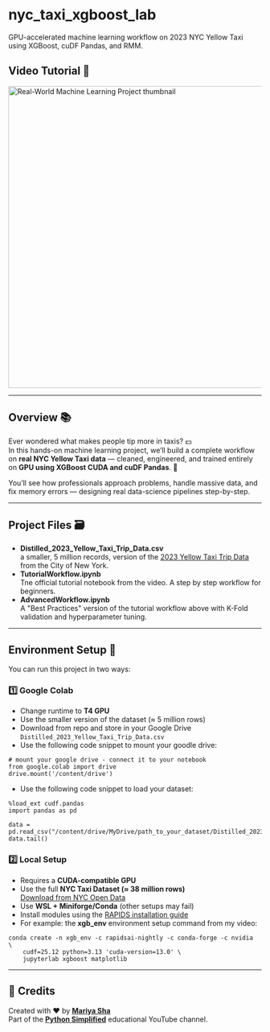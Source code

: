 # nyc_taxi_xgboost_lab
GPU-accelerated machine learning workflow on 2023 NYC Yellow Taxi using XGBoost, cuDF Pandas, and RMM.

## Video Tutorial 🎥
<a href="https://youtu.be/F_8RKstP2X8" target="_blank"><img width="600" alt="Real-World Machine Learning Project thumbnail" src="https://github.com/user-attachments/assets/ec3ac34f-7a0c-4bcf-9de8-40ab1ef8de3b" /></a>

---

## Overview 📚

Ever wondered what makes people tip more in taxis? 💵  
In this hands-on machine learning project, we’ll build a complete workflow on **real NYC Yellow Taxi data** — cleaned, engineered, and trained entirely on **GPU using XGBoost CUDA and cuDF Pandas**. 🐼

You’ll see how professionals approach problems, handle massive data, and fix memory errors — designing real data-science pipelines step-by-step.

---

## Project Files 🗃️

- **Distilled_2023_Yellow_Taxi_Trip_Data.csv**
  <br>a smaller, 5 million records, version of the <a href="https://data.cityofnewyork.us/Transportation/2023-Yellow-Taxi-Trip-Data/4b4i-vvec/about_data" target="_blank">2023 Yellow Taxi Trip Data</a> from the City of New York.
- **TutorialWorkflow.ipynb**
  <br>Tne official tutorial notebook from the video. A step by step workflow for beginners.
- **AdvancedWorkflow.ipynb**
  <br>A "Best Practices" version of the tutorial workflow above with K-Fold validation and hyperparameter tuning.
  
---

## Environment Setup 🚀 

You can run this project in two ways:

### 1️⃣ Google Colab  
- Change runtime to **T4 GPU**  
- Use the smaller version of the dataset (≈ 5 million rows)  
- Download from repo and store in your Google Drive `Distilled_2023_Yellow_Taxi_Trip_Data.csv`
- Use the following code snippet to mount your goodle drive:
```
# mount your google drive - connect it to your notebook
from google.colab import drive
drive.mount('/content/drive')
```
- Use the following code snippet to load your dataset:
```
%load_ext cudf.pandas
import pandas as pd

data = pd.read_csv("/content/drive/MyDrive/path_to_your_dataset/Distilled_2023_Yellow_Taxi_Trip_Data.csv")
data.tail()
```

### 2️⃣ Local Setup  
- Requires a **CUDA-compatible GPU**  
- Use the full **NYC Taxi Dataset (≈ 38 million rows)**  
  [Download from NYC Open Data](https://data.cityofnewyork.us/Transportation/2023-Yellow-Taxi-Trip-Data/4b4i-vvec/about_data)
- Use **WSL + Miniforge/Conda** (other setups may fail)  
- Install modules using the [RAPIDS installation guide](https://docs.rapids.ai/install/)  
- For example: the **xgb_env** environment setup command from my video:
```
conda create -n xgb_env -c rapidsai-nightly -c conda-forge -c nvidia  \
    cudf=25.12 python=3.13 'cuda-version=13.0' \
    jupyterlab xgboost matplotlib
```

---

## 🌟 Credits

Created with ❤️ by **[Mariya Sha](https://www.linkedin.com/in/mariyasha888)**  
Part of the **[Python Simplified](https://youtube.com/@PythonSimplified)** educational YouTube channel.
